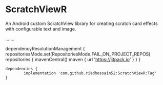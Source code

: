 # ScratchViewR
An Android custom ScratchView library for creating scratch card effects with configurable text and image.

.......


dependencyResolutionManagement {
		repositoriesMode.set(RepositoriesMode.FAIL_ON_PROJECT_REPOS)
		repositories {
			mavenCentral()
			maven { url 'https://jitpack.io' }
		}
	}


    dependencies {
	        implementation 'com.github.riadhossain52:ScratchViewR:Tag'
	}
